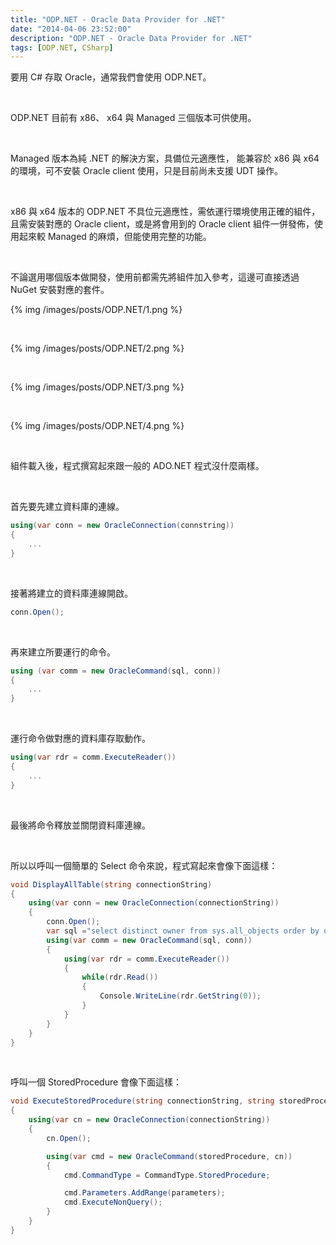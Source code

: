 ```yaml
---
title: "ODP.NET - Oracle Data Provider for .NET"
date: "2014-04-06 23:52:00"
description: "ODP.NET - Oracle Data Provider for .NET"
tags: [ODP.NET, CSharp]
---
```



要用 C# 存取 Oracle，通常我們會使用 ODP.NET。  

<!-- More -->

<br/>

ODP.NET 目前有 x86、 x64 與 Managed 三個版本可供使用。  

<br/>

Managed 版本為純 .NET 的解決方案，具備位元適應性， 能兼容於 x86 與 x64 的環境，可不安裝 Oracle client 使用，只是目前尚未支援 UDT 操作。  

<br/>

x86 與 x64 版本的 ODP.NET 不具位元適應性，需依運行環境使用正確的組件，且需安裝對應的 Oracle client，或是將會用到的 Oracle client 組件一併發佈，使用起來較 Managed 的麻煩，但能使用完整的功能。  

<br/>

不論選用哪個版本做開發，使用前都需先將組件加入參考，這邊可直接透過 NuGet 安裝對應的套件。  

{% img /images/posts/ODP.NET/1.png %}

<br/>

{% img /images/posts/ODP.NET/2.png %}

<br/>

{% img /images/posts/ODP.NET/3.png %}

<br/>

{% img /images/posts/ODP.NET/4.png %}

<br/>

組件載入後，程式撰寫起來跟一般的 ADO.NET 程式沒什麼兩樣。  

<br/>

首先要先建立資料庫的連線。  

```c#
using(var conn = new OracleConnection(connstring))
{
    ...
}
```

<br/>

接著將建立的資料庫連線開啟。
  
```c#
conn.Open();
```

<br/>

再來建立所要運行的命令。

```c#
using (var comm = new OracleCommand(sql, conn))
{
    ...
}
```

<br/>

運行命令做對應的資料庫存取動作。  

```c#
using(var rdr = comm.ExecuteReader())
{
    ...
}
```

<br/>

最後將命令釋放並關閉資料庫連線。  

<br/>

所以以呼叫一個簡單的 Select 命令來說，程式寫起來會像下面這樣：  

```c#
void DisplayAllTable(string connectionString)
{
    using(var conn = new OracleConnection(connectionString))
    {
        conn.Open();
        var sql ="select distinct owner from sys.all_objects order by owner";
        using(var comm = new OracleCommand(sql, conn))
        {
            using(var rdr = comm.ExecuteReader())
            {
                while(rdr.Read())
                {
                    Console.WriteLine(rdr.GetString(0));
                }
            }
        }
    }
}
```

<br/>

呼叫一個 StoredProcedure 會像下面這樣：  

```c#
void ExecuteStoredProcedure(string connectionString, string storedProcedure, OracleParameter[] parameters)
{
    using(var cn = new OracleConnection(connectionString))
    {
        cn.Open();

        using(var cmd = new OracleCommand(storedProcedure, cn))
        {
            cmd.CommandType = CommandType.StoredProcedure;

            cmd.Parameters.AddRange(parameters);
            cmd.ExecuteNonQuery();
        }
    }
}
```
